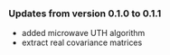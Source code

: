 ### Updates from version 0.1.0 to 0.1.1
* added microwave UTH algorithm
* extract real covariance matrices
